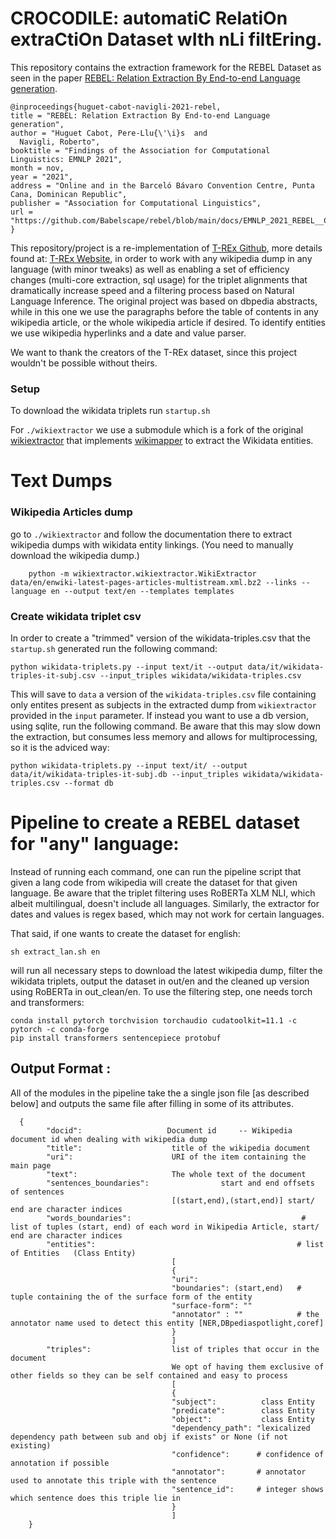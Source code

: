 # CROCODILE: automatiC RelatiOn extraCtiOn Dataset wIth nLi filtEring.

This repository contains the extraction framework for the REBEL Dataset as seen in the paper [REBEL: Relation Extraction By End-to-end Language generation](https://github.com/Babelscape/rebel).

    @inproceedings{huguet-cabot-navigli-2021-rebel,
    title = "REBEL: Relation Extraction By End-to-end Language generation",
    author = "Huguet Cabot, Pere-Llu{\'\i}s  and
      Navigli, Roberto",
    booktitle = "Findings of the Association for Computational Linguistics: EMNLP 2021",
    month = nov,
    year = "2021",
    address = "Online and in the Barceló Bávaro Convention Centre, Punta Cana, Dominican Republic",
    publisher = "Association for Computational Linguistics",
    url = "https://github.com/Babelscape/rebel/blob/main/docs/EMNLP_2021_REBEL__Camera_Ready_.pdf",
    }

This repository/project is a re-implementation of [T-REx Github](https://github.com/hadyelsahar/RE-NLG-Dataset), more details found at: [T-REx Website](https://hadyelsahar.github.io/t-rex/), in order to work with any wikipedia dump in any language (with minor tweaks) as well as enabling a set of efficiency changes (multi-core extraction, sql usage) for the triplet alignments that dramatically increase speed and a filtering process based on Natural Language Inference. The original project was based on dbpedia abstracts, while in this one we use the paragraphs before the table of contents in any wikipedia article, or the whole wikipedia article if desired. To identify entities we use wikipedia hyperlinks and a date and value parser.

We want to thank the creators of the T-REx dataset, since this project wouldn't be possible without theirs.

### Setup 

To download the wikidata triplets run `startup.sh` 

For `./wikiextractor` we use a submodule which is a fork of the original [wikiextractor](https://github.com/attardi/wikiextractor) that implements [wikimapper](https://pypi.org/project/wikimapper/) to extract the Wikidata entities.

# Text Dumps

### Wikipedia Articles dump
go to `./wikiextractor` and follow the documentation there to extract wikipedia dumps with wikidata entity linkings. (You need to manually download the wikipedia dump.)

        python -m wikiextractor.wikiextractor.WikiExtractor data/en/enwiki-latest-pages-articles-multistream.xml.bz2 --links --language en --output text/en --templates templates

### Create wikidata triplet csv
In order to create a "trimmed" version of the wikidata-triples.csv that the `startup.sh` generated run the following command:

    python wikidata-triplets.py --input text/it --output data/it/wikidata-triples-it-subj.csv --input_triples wikidata/wikidata-triples.csv

This will save to `data` a version of the `wikidata-triples.csv` file containing only entites present as subjects in the extracted dump from `wikiextractor` provided in the `input` parameter. If instead you want to use a db version, using sqlite, run the following command. Be aware that this may slow down the extraction, but consumes less memory and allows for multiprocessing, so it is the adviced way:

    python wikidata-triplets.py --input text/it/ --output data/it/wikidata-triples-it-subj.db --input_triples wikidata/wikidata-triples.csv --format db

# Pipeline to create a REBEL dataset for "any" language:

Instead of running each command, one can run the pipeline script that given a lang code from wikipedia will create the dataset for that given language. Be aware that the triplet filtering uses RoBERTa XLM NLI, which albeit multilingual, doesn't include all languages. Similarly, the extractor for dates and values is regex based, which may not work for certain languages.

That said, if one wants to create the dataset for english:

    sh extract_lan.sh en

will run all necessary steps to download the latest wikipedia dump, filter the wikidata triplets, output the dataset in out/en and the cleaned up version using RoBERTa in out_clean/en. To use the filtering step, one needs torch and transformers:

    conda install pytorch torchvision torchaudio cudatoolkit=11.1 -c pytorch -c conda-forge
    pip install transformers sentencepiece protobuf

## Output Format :
All of the modules in the pipeline take the a single json file [as described below]
 and outputs the same file after filling in some of its attributes.
```
  {
        "docid":                   Document id     -- Wikipedia document id when dealing with wikipedia dump
        "title":                    title of the wikipedia document
        "uri":                      URI of the item containing the main page
        "text":                     The whole text of the document
        "sentences_boundaries":                start and end offsets of sentences
                                    [(start,end),(start,end)] start/ end are character indices
        "words_boundaries":                                      # list of tuples (start, end) of each word in Wikipedia Article, start/ end are character indices
        "entities":                                             # list of Entities   (Class Entity)
                                    [
                                    {
                                    "uri":
                                    "boundaries": (start,end)   # tuple containing the of the surface form of the entity
                                    "surface-form": ""
                                    "annotator" : ""            # the annotator name used to detect this entity [NER,DBpediaspotlight,coref]
                                    }
                                    ]
        "triples":                  list of triples that occur in the document
                                    We opt of having them exclusive of other fields so they can be self contained and easy to process
                                    [
                                    {
                                    "subject":          class Entity
                                    "predicate":        class Entity
                                    "object":           class Entity
                                    "dependency_path": "lexicalized dependency path between sub and obj if exists" or None (if not existing)
                                    "confidence":      # confidence of annotation if possible
                                    "annotator":       # annotator used to annotate this triple with the sentence
                                    "sentence_id":     # integer shows which sentence does this triple lie in
                                    }
                                    ]
    }
```

